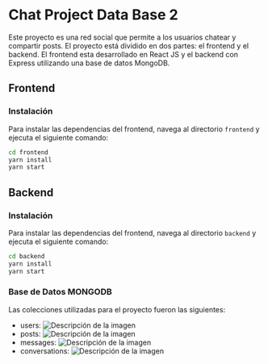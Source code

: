 # Chat Project Data Base 2

Este proyecto es una red social que permite a los usuarios chatear y compartir posts. El proyecto está dividido en dos partes: el frontend y el backend.
El frontend esta desarrollado en React JS y el backend con Express utilizando una base de datos MongoDB.

## Frontend

### Instalación

Para instalar las dependencias del frontend, navega al directorio `frontend` y ejecuta el siguiente comando:

```bash
cd frontend
yarn install
yarn start
```

## Backend

### Instalación

Para instalar las dependencias del frontend, navega al directorio `backend` y ejecuta el siguiente comando:

```bash
cd backend
yarn install
yarn start
```

### Base de Datos MONGODB

Las colecciones utilizadas para el proyecto fueron las siguientes:
- users:
  ![Descripción de la imagen](URL_de_la_imagen)
- posts:
  ![Descripción de la imagen](URL_de_la_imagen)
- messages:
  ![Descripción de la imagen](URL_de_la_imagen)
- conversations:
  ![Descripción de la imagen](URL_de_la_imagen)
